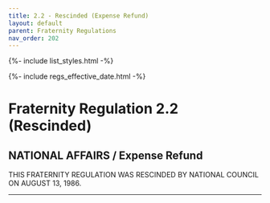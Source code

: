 ```yaml
---
title: 2.2 - Rescinded (Expense Refund)
layout: default
parent: Fraternity Regulations
nav_order: 202
---
```

{%- include list_styles.html -%}

{%- include regs_effective_date.html -%}

# Fraternity Regulation 2.2 (Rescinded)

## NATIONAL AFFAIRS / Expense Refund

THIS FRATERNITY REGULATION WAS RESCINDED BY NATIONAL COUNCIL
ON AUGUST 13, 1986.

---